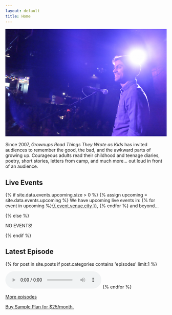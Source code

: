 ```yaml
---
layout: default
title: Home
---
```


![GRTTWaK](/images/end-of-world-DSCF4444-800px.jpg)

Since 2007, *Grownups Read Things They Wrote as Kids* has invited audiences to remember the good, the bad, and the awkward parts of growing up. Courageous adults read their childhood and teenage diaries, poetry, short stories, letters from camp, and much more... out loud in front of an audience.

## Live Events

{% if site.data.events.upcoming.size > 0 %}
{% assign upcoming = site.data.events.upcoming %}
We have upcoming live events in: {% for event in upcoming %}<a href="{{ event.tickets.url }}">{{ event.venue.city }}</a>, {% endfor %} and beyond...

{% else %}

NO EVENTS!

{% endif %}

## Latest Episode
{% for post in site.posts if post.categories contains 'episodes' limit:1 %}
<!--<iframe width="100%" height="166" scrolling="no" frameborder="no" src="https://w.soundcloud.com/player/?url=https%3A//api.soundcloud.com/tracks/{{ post.soundcloud_id }}&amp;color=f37749&amp;auto_play=false&amp;hide_related=false&amp;show_comments=false&amp;show_user=true&amp;show_reposts=false"></iframe>-->

<audio controls>
  <source src="{{ post.mp3_enclosure }}" type="audio/mpeg">
Your browser does not support the audio element.
</audio>
{% endfor %}

[More episodes](/podcast/)

<a href="https://grttwak.memberful.com/checkout?plan=9075">Buy Sample Plan for $25/month.</a>